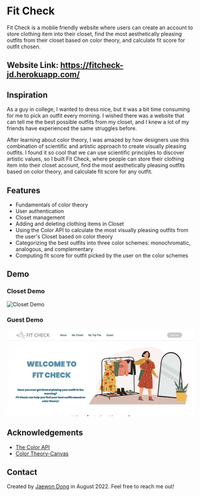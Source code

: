 # Fit Check

Fit Check is a mobile friendly website where users can create an account to store clothing item into their closet,
find the most aesthetically pleasing outfits from their closet based on color theory, and calculate fit score for outfit chosen.

## Website Link: https://fitcheck-jd.herokuapp.com/

## Inspiration
As a guy in college, I wanted to dress nice, but it was a bit time consuming for me to pick an outfit every morning. 
I wished there was a website that can tell me the best possible outfits from my closet, and I knew a lot of my friends have experienced the same struggles before.

After learning about color theory, I was amazed by how designers use this combination of scientific and artistic approach to create visually pleasing outfits.
I found it so cool that we can use scientific principles to discover artistic values, 
so I built Fit Check, where people can store their clothing item into their closet account, find the most aesthetically pleasing outfits based on color theory, and calculate fit score for any outfit.

## Features
- Fundamentals of color theory
- User authentication
- Closet management
- Adding and deleting clothing items in Closet
- Using the Color API to calculate the most visually pleasing outfits from the user's Closet based on color theory
- Categorizing the best outfits into three color schemes: monochromatic, analogous, and complementary
- Computing fit score for outfit picked by the user on the color schemes

## Demo

### Closet Demo
![Closet Demo](https://github.com/jaewondong/fit-check/blob/main/demo/closetDemo.gif)

### Guest Demo
![Guest Demo](https://github.com/jaewondong/fit-check/blob/main/demo/guestDemo2.gif)

## Acknowledgements
 - [The Color API](https://github.com/andjosh/thecolorapi)
 - [Color Theory-Canvas](https://www.canva.com/colors/color-wheel/)

## Contact

Created by [Jaewon Dong](https://www.linkedin.com/in/jaewondong/) in August 2022.
Feel free to reach me out!
